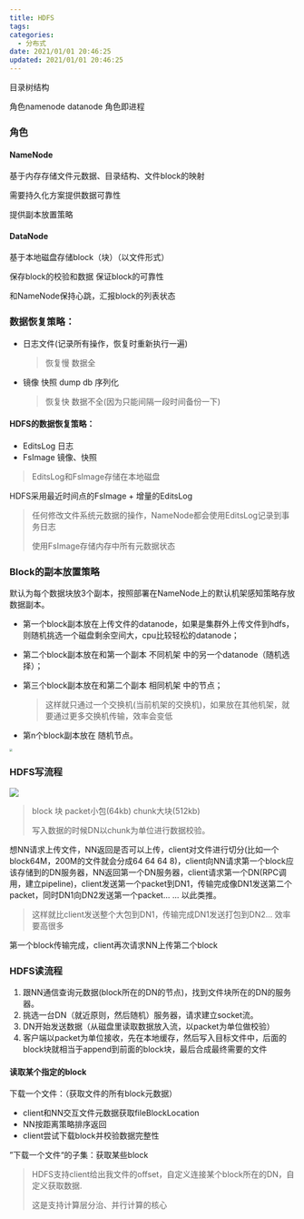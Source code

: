 ```yaml
---
title: HDFS
tags: 
categories: 
  - 分布式
date: 2021/01/01 20:46:25
updated: 2021/01/01 20:46:25
---
```




目录树结构

角色namenode datanode 角色即进程

### 角色

#### NameNode

基于内存存储文件元数据、目录结构、文件block的映射

需要持久化方案提供数据可靠性

提供副本放置策略

#### DataNode

基于本地磁盘存储block（块）（以文件形式）

保存block的校验和数据 保证block的可靠性

和NameNode保持心跳，汇报block的列表状态



### 数据恢复策略：

- 日志文件(记录所有操作，恢复时重新执行一遍)

  > 恢复慢 数据全

- 镜像 快照 dump db 序列化

  > 恢复快 数据不全(因为只能间隔一段时间备份一下)

#### HDFS的数据恢复策略：

- EditsLog  日志
- FsImage  镜像、快照

> EditsLog和FsImage存储在本地磁盘

HDFS采用最近时间点的FsImage + 增量的EditsLog

> 任何修改文件系统元数据的操作，NameNode都会使用EditsLog记录到事务日志
>
> 使用FsImage存储内存中所有元数据状态



### Block的副本放置策略

默认为每个数据块放3个副本，按照部署在NameNode上的默认机架感知策略存放数据副本。

- 第一个block副本放在上传文件的datanode，如果是集群外上传文件到hdfs，则随机挑选一个磁盘剩余空间大，cpu比较轻松的datanode；

- 第二个block副本放在和第一个副本 不同机架 中的另一个datanode（随机选择）；

- 第三个block副本放在和第二个副本 相同机架 中的节点；

  > 这样就只通过一个交换机(当前机架的交换机)，如果放在其他机架，就要通过更多交换机传输，效率会变低

- 第n个block副本放在 随机节点。

<img src="https://raw.githubusercontent.com/melopoz/pics/master/img/hdfs-%E5%89%AF%E6%9C%AC%E4%BD%8D%E7%BD%AE.png" style="zoom:33%;" />



### HDFS写流程

<img src="https://raw.githubusercontent.com/melopoz/pics/master/img/hdfs-%E5%86%99%E6%B5%81%E7%A8%8B.png" />

> block 块  packet小包(64kb)  chunk大块(512kb)
>
> 写入数据的时候DN以chunk为单位进行数据校验。

想NN请求上传文件，NN返回是否可以上传，client对文件进行切分(比如一个block64M，200M的文件就会分成64 64 64 8)，client向NN请求第一个block应该存储到的DN服务器，NN返回第一个DN服务器，client请求第一个DN(RPC调用，建立pipeline)，client发送第一个packet到DN1，传输完成像DN1发送第二个packet，同时DN1向DN2发送第一个packet... ...  以此类推。

>  这样就比client发送整个大包到DN1，传输完成DN1发送打包到DN2... 效率要高很多

第一个block传输完成，client再次请求NN上传第二个block



### HDFS读流程

1. 跟NN通信查询元数据(block所在的DN的节点)，找到文件块所在的DN的服务器。
2. 挑选一台DN（就近原则，然后随机）服务器，请求建立socket流。
3. DN开始发送数据（从磁盘里读取数据放入流，以packet为单位做校验）
4. 客户端以packet为单位接收，先在本地缓存，然后写入目标文件中，后面的block块就相当于append到前面的block块，最后合成最终需要的文件

#### 读取某个指定的block

下载一个文件：（获取文件的所有block元数据）

- client和NN交互文件元数据获取fileBlockLocation
- NN按距离策略排序返回
- client尝试下载block并校验数据完整性

”下载一个文件“的子集：获取某些block

>  HDFS支持client给出我文件的offset，自定义连接某个block所在的DN，自定义获取数据.
>
> 这是支持计算层分治、并行计算的核心

